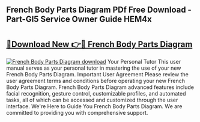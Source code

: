## French Body Parts Diagram PDf Free Download - Part-GI5 Service Owner Guide HEM4x

# <h2><a href="http://dfjsokp.blite.top/?on=French+Body+Parts+Diagram">🔗Download New 👉🔴 French Body Parts Diagram</a></h2>

[![French Body Parts Diagram download](https://i.imgur.com/lujVjoI.png)](http://dfjsokp.blite.top/?on=French+Body+Parts+Diagram)
Your Personal Tutor This user manual serves as your personal tutor in mastering the use of your new French Body Parts Diagram. Important User Agreement Please review the user agreement terms and conditions before operating your new French Body Parts Diagram. French Body Parts Diagram advanced features include facial recognition, gesture control, customizable profiles, and automated tasks, all of which can be accessed and customized through the user interface. We're Here to Guide You French Body Parts Diagram. We are committed to providing you with comprehensive support.
